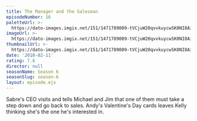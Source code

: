 ```yaml
---
title: The Manager and the Salesman
episodeNumber: 16
paletteUrl: >-
  https://dato-images.imgix.net/151/1471789009-tVCjuW20qvvkuycwSK0NI8Aiiq6.jpg?auto=enhance&ch=DPR%2CWidth&palette=json
imageUrl: >-
  https://dato-images.imgix.net/151/1471789009-tVCjuW20qvvkuycwSK0NI8Aiiq6.jpg?auto=compress%2Cformat&ch=DPR%2CWidth&w=500
thumbnailUrl: >-
  https://dato-images.imgix.net/151/1471789009-tVCjuW20qvvkuycwSK0NI8Aiiq6.jpg?auto=enhance&ch=DPR%2CWidth&fit=crop&fm=jpg&h=280&w=500
date: '2010-02-11'
rating: 7.8
director: null
seasonName: Season 6
seasonSlug: season-6
layout: episode.ejs
---
```


Sabre's CEO visits and tells Michael and Jim that one of them must take a step down and go back to sales. Andy's Valentine's Day cards leaves Kelly thinking she's the one he's interested in.